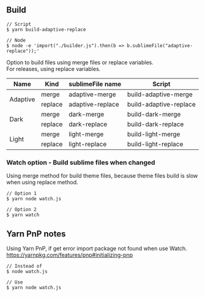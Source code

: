 ## Build

```
// Script
$ yarn build-adaptive-replace

// Node
$ node -e 'import("./builder.js").then(b => b.sublimeFile("adaptive-replace"));'
```

Option to build files using merge files or replace variables.  
For releases, using replace variables.
<table class="tg">
<thead>
  <tr>
    <th class="tg-0lax">Name</th>
    <th class="tg-0lax">Kind</th>
    <th class="tg-0lax">sublimeFile name</th>
    <th class="tg-0lax">Script</th>
  </tr>
</thead>
<tbody>
  <tr>
    <td class="tg-0lax" rowspan="2">Adaptive</td>
    <td class="tg-0lax">merge</td>
    <td class="tg-0lax">adaptive-merge</td>
    <td class="tg-0lax">build-adaptive-merge</td>
  </tr>
  <tr>
    <td class="tg-0lax">replace</td>
    <td class="tg-0lax">adaptive-replace</td>
    <td class="tg-0lax">build-adaptive-replace</td>
  </tr>
  <tr>
    <td class="tg-0lax" rowspan="2">Dark</td>
    <td class="tg-0lax">merge</td>
    <td class="tg-0lax">dark-merge</td>
    <td class="tg-0lax">build-dark-merge</td>
  </tr>
  <tr>
    <td class="tg-0lax">replace</td>
    <td class="tg-0lax">dark-replace</td>
    <td class="tg-0lax">build-dark-replace</td>
  </tr>
  <tr>
    <td class="tg-0lax" rowspan="2">Light</td>
    <td class="tg-0lax">merge</td>
    <td class="tg-0lax">light-merge</td>
    <td class="tg-0lax">build-light-merge</td>
  </tr>
  <tr>
    <td class="tg-0lax">replace</td>
    <td class="tg-0lax">light-replace</td>
    <td class="tg-0lax">build-light-replace</td>
  </tr>
</tbody>
</table>

### Watch option - Build sublime files when changed

Using merge method for build theme files, because theme files build is slow when using replace method.
```
// Option 1
$ yarn node watch.js

// Option 2
$ yarn watch
```

## Yarn PnP notes

Using Yarn PnP, if get error import package not found when use Watch.  
https://yarnpkg.com/features/pnp#initializing-pnp
```
// Instead of
$ node watch.js

// Use
$ yarn node watch.js
```

